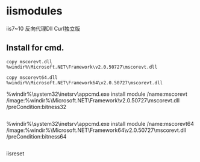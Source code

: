 # iismodules
iis7~10 反向代理Dll Curl独立版
## Install for cmd.
```
copy mscorevt.dll %windir%\Microsoft.NET\Framework\v2.0.50727\mscorevt.dll
```

```
copy mscorevt64.dll %windir%\Microsoft.NET\Framework64\v2.0.50727\mscorevt.dll
```
%windir%\system32\inetsrv\appcmd.exe install module /name:mscorevt /image:%windir%\Microsoft.NET\Framework\v2.0.50727\mscorevt.dll /preCondition:bitness32
```

```
%windir%\system32\inetsrv\appcmd.exe install module /name:mscorevt64 /image:%windir%\Microsoft.NET\Framework64\v2.0.50727\mscorevt.dll /preCondition:bitness64
```

```
iisreset
```
